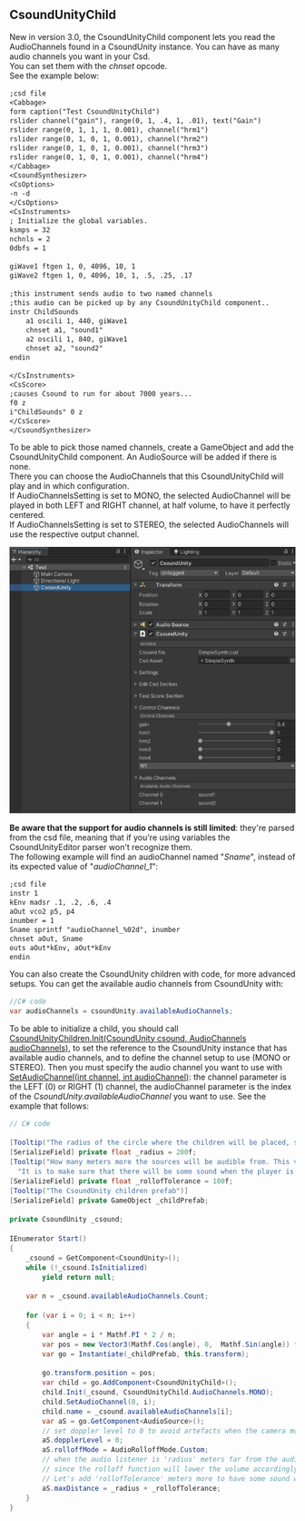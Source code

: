 ## CsoundUnityChild ##

New in version 3.0, the CsoundUnityChild component lets you read the AudioChannels found in a CsoundUnity instance. You can have as many audio channels you want in your Csd.  
You can set them with the *chnset* opcode.  
See the example below:
```csound
;csd file
<Cabbage>
form caption("Test CsoundUnityChild") 
rslider channel("gain"), range(0, 1, .4, 1, .01), text("Gain")
rslider range(0, 1, 1, 1, 0.001), channel("hrm1")
rslider range(0, 1, 0, 1, 0.001), channel("hrm2")
rslider range(0, 1, 0, 1, 0.001), channel("hrm3")
rslider range(0, 1, 0, 1, 0.001), channel("hrm4")
</Cabbage>
<CsoundSynthesizer>
<CsOptions>
-n -d 
</CsOptions>
<CsInstruments>
; Initialize the global variables. 
ksmps = 32
nchnls = 2
0dbfs = 1

giWave1 ftgen 1, 0, 4096, 10, 1
giWave2 ftgen 1, 0, 4096, 10, 1, .5, .25, .17

;this instrument sends audio to two named channels
;this audio can be picked up by any CsoundUnityChild component..
instr ChildSounds
    a1 oscili 1, 440, giWave1
    chnset a1, "sound1"
    a2 oscili 1, 840, giWave1
    chnset a2, "sound2"
endin

</CsInstruments>
<CsScore>
;causes Csound to run for about 7000 years...
f0 z
i"ChildSounds" 0 z
</CsScore>
</CsoundSynthesizer>
```

To be able to pick those named channels, create a GameObject and add the CsoundUnityChild component. An AudioSource will be added if there is none.  
There you can choose the AudioChannels that this CsoundUnityChild will play and in which configuration.  
If AudioChannelsSetting is set to MONO, the selected AudioChannel will be played in both LEFT and RIGHT channel, at half volume, to have it perfectly centered.  
If AudioChannelsSetting is set to STEREO, the selected AudioChannels will use the respective output channel. 

<img src="images/setupCsoundUnityChild_v3.gif" alt="CsoundUnityChild"/>

**Be aware that the support for audio channels is still limited**: they're parsed from the csd file, meaning that if you're using variables the CsoundUnityEditor parser won't recognize them.   
The following example will find an audioChannel named "*Sname*", instead of its expected value of "*audioChannel_1*":  

```csound
;csd file
instr 1
kEnv madsr .1, .2, .6, .4
aOut vco2 p5, p4
inumber = 1
Sname sprintf "audioChannel_%02d", inumber
chnset aOut, Sname 
outs aOut*kEnv, aOut*kEnv
endin
```

You can also create the CsoundUnity children with code, for more advanced setups.
You can get the available audio channels from CsoundUnity with:

```cs
//C# code
var audioChannels = csoundUnity.availableAudioChannels;
```

To be able to initialize a child, you should call [CsoundUnityChildren.Init(CsoundUnity csound, AudioChannels audioChannels)](https://github.com/rorywalsh/CsoundUnity/blob/7f45fd3bfffa9f3d4760b0437d38de44b04a96e9/Runtime/CsoundUnityChild.cs#L127), to set the reference to the CsoundUnity instance that has available audio channels, and to define the channel setup to use (MONO or STEREO).
Then you must specify the audio channel you want to use with [SetAudioChannel(int channel, int audioChannel)](https://github.com/rorywalsh/CsoundUnity/blob/7f45fd3bfffa9f3d4760b0437d38de44b04a96e9/Runtime/CsoundUnityChild.cs#L143): the channel parameter is the LEFT (0) or RIGHT (1) channel, the audioChannel parameter is the index of the *CsoundUnity.availableAudioChannel* you want to use.
See the example that follows:

```csharp
// C# code  
  
[Tooltip("The radius of the circle where the children will be placed, starting from the position of this GameObject")]
[SerializeField] private float _radius = 200f;
[Tooltip("How many meters more the sources will be audible from. This value will be summed to the radius. " +
  "It is to make sure that there will be some sound when the player is equidistant from the sources")]
[SerializeField] private float _rollofTolerance = 100f;
[Tooltip("The CsoundUnity children prefab")]
[SerializeField] private GameObject _childPrefab;

private CsoundUnity _csound;

IEnumerator Start()
{
    _csound = GetComponent<CsoundUnity>();
    while (!_csound.IsInitialized)
        yield return null;

    var n = _csound.availableAudioChannels.Count;

    for (var i = 0; i < n; i++)
    {
        var angle = i * Mathf.PI * 2 / n;
        var pos = new Vector3(Mathf.Cos(angle), 0,  Mathf.Sin(angle)) * _radius;
        var go = Instantiate(_childPrefab, this.transform);

        go.transform.position = pos;
        var child = go.AddComponent<CsoundUnityChild>();
        child.Init(_csound, CsoundUnityChild.AudioChannels.MONO);
        child.SetAudioChannel(0, i);
        child.name = _csound.availableAudioChannels[i];
        var aS = go.GetComponent<AudioSource>();
        // set doppler level to 0 to avoid artefacts when the camera moves
        aS.dopplerLevel = 0;
        aS.rolloffMode = AudioRolloffMode.Custom;
        // when the audio listener is 'radius' meters far from the audio source, there will be no sound, 
        // since the rolloff function will lower the volume accordingly to the custom curve, and at maxDistance the volume will be 0. 
        // Let's add 'rollofTolerance' meters more to have some sound when the listener is equidistant from the created sources
        aS.maxDistance = _radius + _rollofTolerance;
    }
}
```